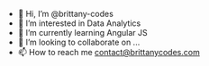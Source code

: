 - 👋 Hi, I’m @brittany-codes
- 👀 I’m interested in Data Analytics
- 🌱 I’m currently learning Angular JS
- 💞️ I’m looking to collaborate on ...
- 📫 How to reach me contact@brittanycodes.com

<!---
brittany-codes/brittany-codes is a ✨ special ✨ repository because its `README.md` (this file) appears on your GitHub profile.
You can click the Preview link to take a look at your changes.
--->
